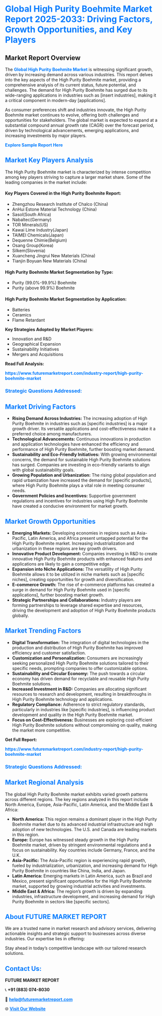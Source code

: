 <h1 style="color: #007BFF;">Global High Purity Boehmite Market Report 2025-2033: Driving Factors, Growth Opportunities, and Key Players</h1>

<section id="overview">
<h2>Market Report Overview</h2>
<p>The <a href="https://www.futuremarketreport.com/industry-report/high-purity-boehmite-market" style="color: #007BFF; text-decoration: none;"><strong>Global High Purity Boehmite Market</strong></a> is witnessing significant growth, driven by increasing demand across various industries. This report delves into the key aspects of the High Purity Boehmite market, providing a comprehensive analysis of its current status, future potential, and challenges. The demand for High Purity Boehmite has surged due to its wide-ranging applications in industries such as [insert industries], making it a critical component in modern-day [applications].</p>
<p>As consumer preferences shift and industries innovate, the High Purity Boehmite market continues to evolve, offering both challenges and opportunities for stakeholders. The global market is expected to expand at a substantial compound annual growth rate (CAGR) over the forecast period, driven by technological advancements, emerging applications, and increasing investments by major players.</p>
</section>

<section id="overview">
<p><a href="https://www.futuremarketreport.com/request-sample/reportId=107620" style="color: #007BFF; text-decoration: none;"><strong>Explore Sample Report Here</strong></a></p>
</section>

<section id="key-players">
<h2 style="color: #007BFF;">Market Key Players Analysis</h2>
<p>The High Purity Boehmite market is characterized by intense competition among key players striving to capture a larger market share. Some of the leading companies in the market include:</p>
<h4>Key Players Covered in the High Purity Boehmite Report:</h4>
<ul><li>Zhengzhou Research Institute of Chalco (China)</li><li>AnHui Estone Material Technology (China)</li><li>Sasol(South Africa)</li><li>Nabaltec(Germany)</li><li>TOR Minerals(US)</li><li>Kawai Lime Industry(Japan)</li><li>TAIMEI Chemicals(Japan)</li><li>Dequenne Chimie(Belgium)</li><li>Osang Group(Korea)</li><li>Silkem(Slovenia)</li><li>Xuancheng Jingrui New Materials (China)</li><li>Tianjin Boyuan New Materials (China)</li></ul>
<h4>High Purity Boehmite Market Segmentation by Type:</h4>
<ul><li>Purity (99.0%-99.9%) Boehmite</li><li>Purity (above 99.9%) Boehmite</li></ul>

<h4>High Purity Boehmite Market Segmentation by Application:</h4>
<ul><li>Batteries</li><li>Ceramics</li><li>Flame Retardant</li></ul>
<p><strong>Key Strategies Adopted by Market Players:</strong></p>
<ul>
<li>Innovation and R&D</li>
<li>Geographical Expansion</li>
<li>Sustainability Initiatives</li>
<li>Mergers and Acquisitions</li>
</ul>
</section>

<section>
<p><strong>Read Full Analysis: </strong></p><a href="https://www.futuremarketreport.com/industry-report/high-purity-boehmite-market" style="color: #007BFF; text-decoration: none;"><strong>https://www.futuremarketreport.com/industry-report/high-purity-boehmite-market</strong></a>
<h3 style="color: #007BFF;">Strategic Questions Addressed:</h3>
</section>

<section id="driving-factors">
<h2 style="color: #007BFF;">Market Driving Factors</h2>
<ul>
<li><strong>Rising Demand Across Industries:</strong> The increasing adoption of High Purity Boehmite in industries such as [specific industries] is a major growth driver. Its versatile applications and cost-effectiveness make it a preferred choice among manufacturers.</li>
<li><strong>Technological Advancements:</strong> Continuous innovations in production and application technologies have enhanced the efficiency and performance of High Purity Boehmite, further boosting market demand.</li>
<li><strong>Sustainability and Eco-Friendly Initiatives:</strong> With growing environmental concerns, the demand for sustainable High Purity Boehmite solutions has surged. Companies are investing in eco-friendly variants to align with global sustainability goals.</li>
<li><strong>Growing Population and Urbanization:</strong> The rising global population and rapid urbanization have increased the demand for [specific products], where High Purity Boehmite plays a vital role in meeting consumer needs.</li>
<li><strong>Government Policies and Incentives:</strong> Supportive government regulations and incentives for industries using High Purity Boehmite have created a conducive environment for market growth.</li>
</ul>
</section>

<section id="growth-opportunities">
<h2 style="color: #007BFF;">Market Growth Opportunities</h2>
<ul>
<li><strong>Emerging Markets:</strong> Developing economies in regions such as Asia-Pacific, Latin America, and Africa present untapped potential for the High Purity Boehmite market. Increasing industrialization and urbanization in these regions are key growth drivers.</li>
<li><strong>Innovative Product Development:</strong> Companies investing in R&D to create innovative High Purity Boehmite products with enhanced features and applications are likely to gain a competitive edge.</li>
<li><strong>Expansion into Niche Applications:</strong> The versatility of High Purity Boehmite allows it to be utilized in niche markets such as [specific niches], creating opportunities for growth and diversification.</li>
<li><strong>E-commerce Growth:</strong> The rise of e-commerce platforms has created a surge in demand for High Purity Boehmite used in [specific applications], further boosting market growth.</li>
<li><strong>Strategic Partnerships and Collaborations:</strong> Industry players are forming partnerships to leverage shared expertise and resources, driving the development and adoption of High Purity Boehmite products globally.</li>
</ul>
</section>

<section id="trending-factors">
<h2 style="color: #007BFF;">Market Trending Factors</h2>
<ul>
<li><strong>Digital Transformation:</strong> The integration of digital technologies in the production and distribution of High Purity Boehmite has improved efficiency and customer satisfaction.</li>
<li><strong>Customization and Personalization:</strong> Consumers are increasingly seeking personalized High Purity Boehmite solutions tailored to their specific needs, prompting companies to offer customizable options.</li>
<li><strong>Sustainability and Circular Economy:</strong> The push towards a circular economy has driven demand for recyclable and reusable High Purity Boehmite solutions.</li>
<li><strong>Increased Investment in R&D:</strong> Companies are allocating significant resources to research and development, resulting in breakthroughs in High Purity Boehmite technology and applications.</li>
<li><strong>Regulatory Compliance:</strong> Adherence to strict regulatory standards, particularly in industries like [specific industries], is influencing product development and quality in the High Purity Boehmite market.</li>
<li><strong>Focus on Cost-Effectiveness:</strong> Businesses are exploring cost-efficient High Purity Boehmite solutions without compromising on quality, making the market more competitive.</li>
</ul>
</section>

<section>
<p><strong>Get Full Report: </strong></p><a href="https://www.futuremarketreport.com/industry-report/high-purity-boehmite-market" style="color: #007BFF; text-decoration: none;"><strong>https://www.futuremarketreport.com/industry-report/high-purity-boehmite-market</strong></a>
<h3 style="color: #007BFF;">Strategic Questions Addressed:</h3>
</section>


<section id="regional-analysis">
<h2 style="color: #007BFF;">Market Regional Analysis</h2>
<p>The global High Purity Boehmite market exhibits varied growth patterns across different regions. The key regions analyzed in this report include North America, Europe, Asia-Pacific, Latin America, and the Middle East & Africa:</p>
<ul>
<li><strong>North America:</strong> This region remains a dominant player in the High Purity Boehmite market due to its advanced industrial infrastructure and high adoption of new technologies. The U.S. and Canada are leading markets in this region.</li>
<li><strong>Europe:</strong> Europe has witnessed steady growth in the High Purity Boehmite market, driven by stringent environmental regulations and a focus on sustainability. Key countries include Germany, France, and the U.K.</li>
<li><strong>Asia-Pacific:</strong> The Asia-Pacific region is experiencing rapid growth, fueled by industrialization, urbanization, and increasing demand for High Purity Boehmite in countries like China, India, and Japan.</li>
<li><strong>Latin America:</strong> Emerging markets in Latin America, such as Brazil and Mexico, present significant opportunities for the High Purity Boehmite market, supported by growing industrial activities and investments.</li>
<li><strong>Middle East & Africa:</strong> The region’s growth is driven by expanding industries, infrastructure development, and increasing demand for High Purity Boehmite in sectors like [specific sectors].</li>
</ul>
</section>

<footer>
<h2 style="color: #007BFF;">About FUTURE MARKET REPORT</h2>
<p>We are a trusted name in market research and advisory services, delivering actionable insights and strategic support to businesses across diverse industries. Our expertise lies in offering:</p>

<p>Stay ahead in today’s competitive landscape with our tailored research solutions.</p>

<h2 style="color: #007BFF;">Contact Us:</h2>
<p><strong>FUTURE MARKET REPORT</strong></p>
<p>📞 <strong>+91 (883) 074-8030</strong></p>
<p>📧 <strong><a href="mailto:help@futuremarketreport.com" style="color: #007BFF;">help@futuremarketreport.com</a></strong></p>
<p>🌐 <strong><a href="https://www.futuremarketreport.com/" style="color: #007BFF;">Visit Our Website</a></strong></p>
</footer>